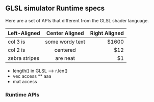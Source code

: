 ## GLSL simulator Runtime specs ##

Here are a set of APIs that different from the GLSL shader language.

| Left-Aligned  | Center Aligned  | Right Aligned |
| :------------ |:---------------:| -----:|
| col 3 is      | some wordy text | $1600 |
| col 2 is      | centered        |   $12 |
| zebra stripes | are neat        |    $1 |

* length() in GLSL --> r.len()
* vec access
** aaa
* mat access


### Runtime APIs ###
